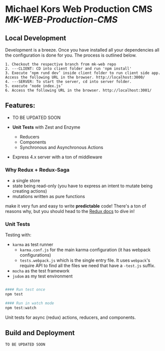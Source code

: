 # Michael Kors Web Production CMS  ***MK-WEB-Production-CMS***

## Local Development
Development is a breeze. Once you have installed all your dependencies all the configuration is done for you. The process is outlined below.
```
1. Checkout the respective branch from mk-web repo
2. ---CLIENT: CD into client folder and run 'npm install'
3. Execute ‘npm rund dev’ inside client folder to run client side app. Access the following URL in the browser. http://localhost:3000/
4. ---SERVER: To start the server, cd into server folder.
5. execute ‘node index.js’ 
6. Access the following URL in the browser. http://localhost:3001/
```

## Features:
- TO BE UPDATED SOON

- **Unit Tests** with Zest and Enzyme
  - Reducers
  - Components
  - Synchronous and Asynchronous Actions

- Express 4.x server with a ton of middleware

### Why Redux + Redux-Saga
- a single store
- state being read-only (you have to express an intent to mutate being creating actions)
- mutations written as pure functions

make it very fun and easy to write **predictable** code! There's a ton of reasons why, but you should head to the [Redux docs](http://redux.js.org/index.html) to dive in!


### Unit Tests
Testing with:
- `karma` as test runner
  - `karma.conf.js` for the main karma configuration (it has webpack configurations)
  - `tests.webpack.js` which is the single entry file. It uses `webpack`'s require API to find all the files we need that have a `-test.js` suffix.
- `mocha` as the test framework
- `jsdom` as my test environment

```bash

#### Run test once
npm test

#### Run in watch mode
npm test:watch
```
Unit tests for async (redux) actions, reducers, and components.


## Build and Deployment
```
TO BE UPDATED SOON
```
